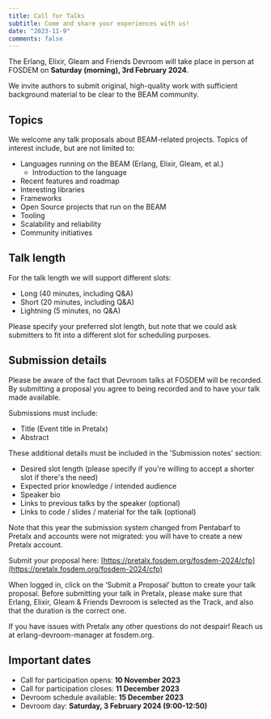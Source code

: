 ```yaml
---
title: Call for Talks
subtitle: Come and share your experiences with us!
date: "2023-11-9"
comments: false
---
```


<!--
{{% center %}}
⚠️ _The Call for Talks has officially ended. You can find the final schedule [here](/schedule)_ ⚠️
{{% /center %}}
-->

The Erlang, Elixir, Gleam and Friends Devroom will take place in person at FOSDEM on **Saturday (morning), 3rd February 2024**.

We invite authors to submit original, high-quality work with sufficient background material to be clear to the BEAM community.

## Topics

We welcome any talk proposals about BEAM-related projects. Topics of interest include, but are not limited to:
  - Languages running on the BEAM (Erlang, Elixir, Gleam, et al.)
      - Introduction to the language
  - Recent features and roadmap
  - Interesting libraries
  - Frameworks
  - Open Source projects that run on the BEAM
  - Tooling
  - Scalability and reliability
  - Community initiatives

## Talk length

For the talk length we will support different slots:
  - Long (40 minutes, including Q&A)
  - Short (20 minutes, including Q&A)
  - Lightning (5 minutes, no Q&A)

Please specify your preferred slot length, but note that we could ask submitters to fit into a different slot for scheduling purposes.

## Submission details

Please be aware of the fact that Devroom talks at FOSDEM will be recorded. By submitting a proposal you agree to being recorded and to have your talk made available.

Submissions must include:
  - Title (Event title in Pretalx)
  - Abstract

These additional details must be included in the 'Submission notes' section:

  - Desired slot length (please specify if you're willing to accept a shorter slot if there's the need)
  - Expected prior knowledge / intended audience
  - Speaker bio
  - Links to previous talks by the speaker (optional)
  - Links to code / slides / material for the talk (optional)

Note that this year the submission system changed from Pentabarf to Pretalx and accounts were not migrated: you will have to create a new Pretalx account.

Submit your proposal here: [https://pretalx.fosdem.org/fosdem-2024/cfp](https://pretalx.fosdem.org/fosdem-2024/cfp)

When logged in, click on the ‘Submit a Proposal’ button to create your talk proposal. Before submitting your talk in Pretalx, please make sure that Erlang, Elixir, Gleam & Friends Devroom is selected as the Track, and also that the duration is the correct one.

If you have issues with Pretalx any other questions do not despair! Reach us at erlang-devroom-manager at fosdem.org.

## Important dates

  - Call for participation opens: **10 November 2023**
  - Call for participation closes: **11 December 2023**
  - Devroom schedule available: **15 December 2023**
  - Devroom day: **Saturday, 3 February 2024 (9:00-12:50)**
